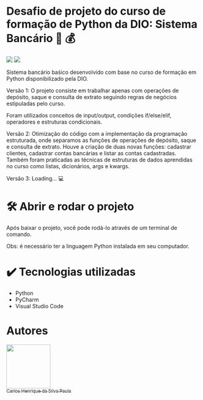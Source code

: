 # Desafio de projeto do curso de formação de Python da DIO: Sistema Bancário 🐍 💰
<img src = "https://img.shields.io/badge/status-in_progress-yellow"/> <img src = "https://img.shields.io/badge/lang-python-brightgreen"/>

<p> Sistema bancário baśico desenvolvido com base no curso de formação em Python disponibilizado pela DIO. </p>
<p> Versão 1: O projeto consiste em trabalhar apenas com operações de depósito, saque e consulta de extrato seguindo regras de negócios estipuladas pelo curso. </p>
<p> Foram utilizados conceitos de input/output, condições if/else/elif, operadores e estruturas condicionais. </p>

<p> Versão 2: Otimização do código com a implementação da programação estruturada, onde separamos as funções de operações de depósito, saque e consulta de extrato. Houve a criação de duas novas funções: cadastrar clientes, cadastrar contas bancárias e listar as contas cadastradas. Também foram praticadas as técnicas de estruturas de dados aprendidas no curso como listas, dicionários, args e kwargs.</p>

<p> Versão 3: Loading... 💻 </p>

# 🛠️ Abrir e rodar o projeto
Após baixar o projeto, você pode rodá-lo através de um terminal de comando.

Obs: é necessário ter a linguagem Python instalada em seu computador.

# ✔️ Tecnologias utilizadas
- Python
- PyCharm
- Visual Studio Code

# Autores
[<img src="https://avatars.githubusercontent.com/u/124642541?v=4" width=115><br><sub>Carlos Henrique da Silva Paula</sub>](https://github.com/carlondev)

